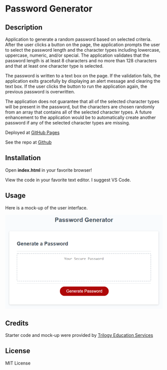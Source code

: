 # Password Generator
## Description
Application to generate a random password based on selected criteria. After the user clicks a button on the page, the application prompts the user to select the password length and the character types including lowercase, uppercase, numeric, and/or special. The application validates that the password length is at least 8 characters and no more than 128 characters and that at least one character type is selected.

The password is written to a text box on the page. If the validation fails, the application exits gracefully by displaying an alert message and clearing the text box. If the user clicks the button to run the application again, the previous password is overwritten.

The application does not guarantee that all of the selected character types will be present in the password, but the characters are chosen randomly from an array that contains all of the selected character types. A future enhancement to the application would be to automatically create another password if any of the selected character types are missing.

Deployed at [GitHub Pages](https://danielryangreen.github.io/password-generator/)

See the repo at [Github](https://github.com/danielryangreen/)
## Installation
Open __index.html__ in your favorite browser!

View the code in your favorite text editor. I suggest VS Code.
## Usage
Here is a mock-up of the user interface.

![Generate Password button](Assets/03-javascript-homework-demo.png)
## Credits
Starter code and mock-up were provided by [Trilogy Education Services](https://trilogyed.com/)
## License
MIT License